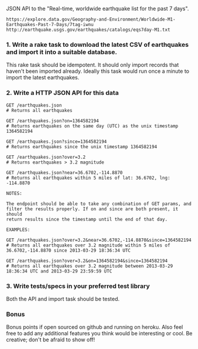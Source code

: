 JSON API to the "Real-time, worldwide earthquake list for the past 7 days".

    https://explore.data.gov/Geography-and-Environment/Worldwide-M1-Earthquakes-Past-7-Days/7tag-iwnu
    http://earthquake.usgs.gov/earthquakes/catalogs/eqs7day-M1.txt


### 1. Write a rake task to download the latest CSV of earthquakes and import it into a suitable database.

This rake task should be idempotent. It should only import records that haven't been imported already.
Ideally this task would run once a minute to import the latest earthquakes.

### 2. Write a HTTP JSON API for this data

    GET /earthquakes.json
    # Returns all earthquakes

    GET /earthquakes.json?on=1364582194
    # Returns earthquakes on the same day (UTC) as the unix timestamp 1364582194

    GET /earthquakes.json?since=1364582194
    # Returns earthquakes since the unix timestamp 1364582194

    GET /earthquakes.json?over=3.2
    # Returns earthquakes > 3.2 magnitude

    GET /earthquakes.json?near=36.6702,-114.8870
    # Returns all earthquakes within 5 miles of lat: 36.6702, lng: -114.8870

    NOTES:

    The endpoint should be able to take any combination of GET params, and
    filter the results properly. If on and since are both present, it should
    return results since the timestamp until the end of that day.

    EXAMPLES:

    GET /earthquakes.json?over=3.2&near=36.6702,-114.8870&since=1364582194
    # Returns all earthquakes over 3.2 magnitude within 5 miles of 36.6702,-114.8870 since 2013-03-29 18:36:34 UTC

    GET /earthquakes.json?over=3.2&on=1364582194&since=1364582194
    # Returns all earthquakes over 3.2 magnitude between 2013-03-29 18:36:34 UTC and 2013-03-29 23:59:59 UTC

### 3. Write tests/specs in your preferred test library

Both the API and import task should be tested.

### Bonus

Bonus points if open sourced on github and running on heroku. Also feel free to
add any additional features you think would be interesting or cool. Be creative; don't
be afraid to show off!